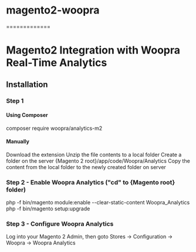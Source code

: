 # magento2-woopra
=============

# Magento2 Integration with Woopra Real-Time Analytics

## Installation

### Step 1

#### Using Composer
composer require woopra/analytics-m2

#### Manually
Download the extension
Unzip the file contents to a local folder
Create a folder on the server {Magento 2 root}/app/code/Woopra/Analytics
Copy the content from the local folder to the newly created folder on server

### Step 2 - Enable Woopra Analytics ("cd" to {Magento root} folder)
  php -f bin/magento module:enable --clear-static-content Woopra_Analytics
  php -f bin/magento setup:upgrade

### Step 3 - Configure Woopra Analytics
Log into your Magento 2 Admin, then goto Stores -> Configuration -> Woopra -> Woopra Analytics
